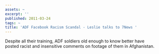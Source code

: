 ```yaml
---
assets: ~
excerpt: ''
published: 2011-03-24
tags: ~
title: 'ADF Facebook Racism Scandal - Leslie talks to 7News '
---
```

Despite all their training, ADF soldiers old enough to know better have posted racist and insensitive comments on footage of them in Afghanistan.